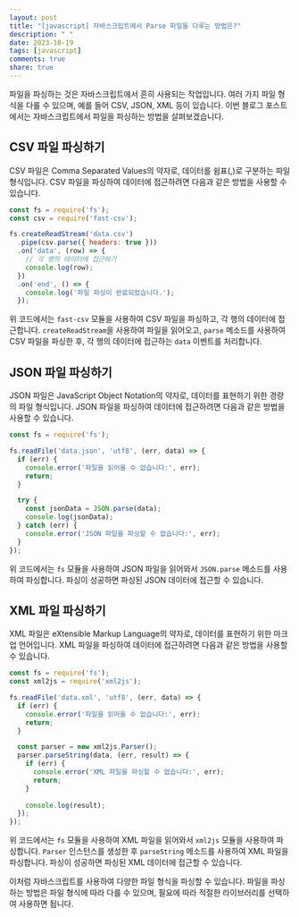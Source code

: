 ```yaml
---
layout: post
title: "[javascript] 자바스크립트에서 Parse 파일을 다루는 방법은?"
description: " "
date: 2023-10-19
tags: [javascript]
comments: true
share: true
---
```


파일을 파싱하는 것은 자바스크립트에서 흔히 사용되는 작업입니다. 여러 가지 파일 형식을 다룰 수 있으며, 예를 들어 CSV, JSON, XML 등이 있습니다. 이번 블로그 포스트에서는 자바스크립트에서 파일을 파싱하는 방법을 살펴보겠습니다.

## CSV 파일 파싱하기

CSV 파일은 Comma Separated Values의 약자로, 데이터를 쉼표(,)로 구분하는 파일 형식입니다. CSV 파일을 파싱하여 데이터에 접근하려면 다음과 같은 방법을 사용할 수 있습니다.

```javascript
const fs = require('fs');
const csv = require('fast-csv');

fs.createReadStream('data.csv')
  .pipe(csv.parse({ headers: true }))
  .on('data', (row) => {
    // 각 행의 데이터에 접근하기
    console.log(row);
  })
  .on('end', () => {
    console.log('파일 파싱이 완료되었습니다.');
  });
```

위 코드에서는 `fast-csv` 모듈을 사용하여 CSV 파일을 파싱하고, 각 행의 데이터에 접근합니다. `createReadStream`을 사용하여 파일을 읽어오고, `parse` 메소드를 사용하여 CSV 파일을 파싱한 후, 각 행의 데이터에 접근하는 `data` 이벤트를 처리합니다.

## JSON 파일 파싱하기

JSON 파일은 JavaScript Object Notation의 약자로, 데이터를 표현하기 위한 경량의 파일 형식입니다. JSON 파일을 파싱하여 데이터에 접근하려면 다음과 같은 방법을 사용할 수 있습니다.

```javascript
const fs = require('fs');

fs.readFile('data.json', 'utf8', (err, data) => {
  if (err) {
    console.error('파일을 읽어올 수 없습니다:', err);
    return;
  }

  try {
    const jsonData = JSON.parse(data);
    console.log(jsonData);
  } catch (err) {
    console.error('JSON 파일을 파싱할 수 없습니다:', err);
  }
});
```

위 코드에서는 `fs` 모듈을 사용하여 JSON 파일을 읽어와서 `JSON.parse` 메소드를 사용하여 파싱합니다. 파싱이 성공하면 파싱된 JSON 데이터에 접근할 수 있습니다.

## XML 파일 파싱하기

XML 파일은 eXtensible Markup Language의 약자로, 데이터를 표현하기 위한 마크업 언어입니다. XML 파일을 파싱하여 데이터에 접근하려면 다음과 같은 방법을 사용할 수 있습니다.

```javascript
const fs = require('fs');
const xml2js = require('xml2js');

fs.readFile('data.xml', 'utf8', (err, data) => {
  if (err) {
    console.error('파일을 읽어올 수 없습니다:', err);
    return;
  }

  const parser = new xml2js.Parser();
  parser.parseString(data, (err, result) => {
    if (err) {
      console.error('XML 파일을 파싱할 수 없습니다:', err);
      return;
    }
    
    console.log(result);
  });
});
```

위 코드에서는 `fs` 모듈을 사용하여 XML 파일을 읽어와서 `xml2js` 모듈을 사용하여 파싱합니다. `Parser` 인스턴스를 생성한 후 `parseString` 메소드를 사용하여 XML 파일을 파싱합니다. 파싱이 성공하면 파싱된 XML 데이터에 접근할 수 있습니다.

이처럼 자바스크립트를 사용하여 다양한 파일 형식을 파싱할 수 있습니다. 파일을 파싱하는 방법은 파일 형식에 따라 다를 수 있으며, 필요에 따라 적절한 라이브러리를 선택하여 사용하면 됩니다.